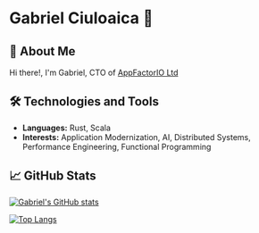 # Gabriel Ciuloaica 🦀

## 🚀 About Me

Hi there!, I'm Gabriel, CTO of [AppFactorIO Ltd](https://appfactor.io)

## 🛠 Technologies and Tools
- **Languages:** Rust, Scala
- **Interests:** Application Modernization, AI, Distributed Systems, Performance Engineering, Functional Programming

## 📈 GitHub Stats

[![Gabriel's GitHub stats](https://github-readme-stats.vercel.app/api?username=devsprint&count_private=true&show_icons=true&theme=tokyonight)](https://github.com/devsprint)

[![Top Langs](https://github-readme-stats.vercel.app/api/top-langs/?username=devsprint&size_weight=0.5&count_weight=0.5&layout=compact)](https://github.com/devsprint/github-readme-stats)

<!--
**devsprint/devsprint** is a ✨ _special_ ✨ repository because its `README.md` (this file) appears on your GitHub profile.

Here are some ideas to get you started:

- 🔭 I’m currently working on ...
- 🌱 I’m currently learning ...
- 👯 I’m looking to collaborate on ...
- 🤔 I’m looking for help with ...
- 💬 Ask me about ...
- 📫 How to reach me: ...
- 😄 Pronouns: ...
- ⚡ Fun fact: ...
-->
